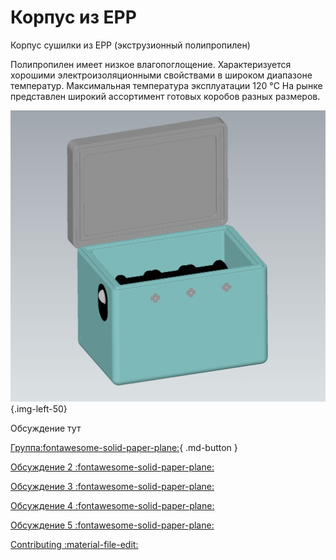 # Корпус из EPP

Корпус сушилки из EPP (экструзионный полипропилен)

Полипропилен имеет низкое влагопоглощение. Характеризуется хорошими электроизоляционными свойствами в широком диапазоне температур.
Максимальная температура эксплуатации 120 °C
На рынке представлен широкий ассортимент готовых коробов разных размеров.

![img](https://raw.githubusercontent.com/pavluchenkor/iDryerProject/main/iDryer%20v2/Hardware/alternative%20case/img/alternativeCase1.png){.img-left-50}

Обсуждение тут

[Группа:fontawesome-solid-paper-plane:](https://t.me/iDryer){ .md-button }

[Обсуждение 2 :fontawesome-solid-paper-plane:](https://t.me/iDryer/2175)

[Обсуждение 3 :fontawesome-solid-paper-plane:](https://t.me/iDryer/2304)

[Обсуждение 4 :fontawesome-solid-paper-plane:](https://t.me/iDryer/1244)

[Обсуждение 5 :fontawesome-solid-paper-plane:](https://t.me/iDryer/1244)



[Contributing :material-file-edit:](https://github.com/pavluchenkor/iDryerProject/tree/main/iDryer%20v2/Hardware/alternative%20case)